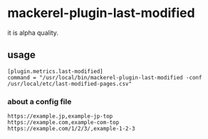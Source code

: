 # mackerel-plugin-last-modified

it is alpha quality.

## usage

```
[plugin.metrics.last-modified]
command = "/usr/local/bin/mackerel-plugin-last-modified -conf /usr/local/etc/last-modified-pages.csv"
```

### about a config file

``` csv
https://example.jp,example-jp-top
https://example.com,example-com-top
https://example.com/1/2/3/,example-1-2-3
```

